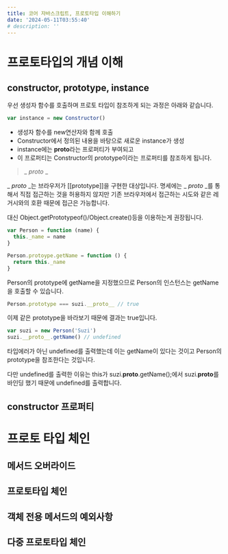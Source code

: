 ```yaml
---
title: 코어 자바스크립트, 프로토타입 이해하기
date: '2024-05-11T03:55:40'
# description: ''
---
```


# 프로토타입의 개념 이해

## constructor, prototype, instance

우선 생성자 함수를 호출하며 프로토 타입이 참조하게 되는 과정은 아래와 같습니다.

```jsx
var instance = new Constructor()
```

- 생성자 함수를 new연산자와 함께 호출
- Constructor에서 정의된 내용을 바탕으로 새로운 instance가 생성
- instance에는 **proto**라는 프로퍼티가 부여되고
- 이 프로퍼티는 Constructor의 prototype이라는 프로퍼티를 참조하게 됩니다.

> \_ _proto_ \_

\_ _proto_ _는 브라우저가 [[prototype]]을 구현한 대상입니다. 명세에는 _ _proto_ \_를 통해서 직접 접근하는 것을 허용하지 않지만 기존 브라우저에서 접근하는 시도와 같은 레거시와의 호환 때문에 접근은 가능합니다.

대신 Object.getPrototypeof()/Object.create()등을 이용하는게 권장됩니다.

```jsx
var Person = function (name) {
  this._name = name
}

Person.protoype.getName = function () {
  return this._name
}
```

Person의 prototype에 getName을 지정했으므로 Person의 인스턴스는 getName을 호출할 수 있습니다.

```jsx
Person.prototype === suzi.__proto__ // true
```

이제 같은 prototype을 바라보기 때문에 결과는 true입니다.

```jsx
var suzi = new Person('Suzi')
suzi.__proto__.getName() // undefined
```

타입에러가 아닌 undefined를 출력했는데 이는 getName이 있다는 것이고 Person의 prototype을 참조한다는 것입니다.

다만 undefined를 출력한 이유는 this가 suzi.**proto**.getName();에서 suzi.**proto**를 바인딩 했기 때문에 undefined를 출력합니다.

## constructor 프로퍼티

# 프로토 타입 체인

## 메서드 오버라이드

## 프로토타입 체인

## 객체 전용 메서드의 예외사항

## 다중 프로토타입 체인
